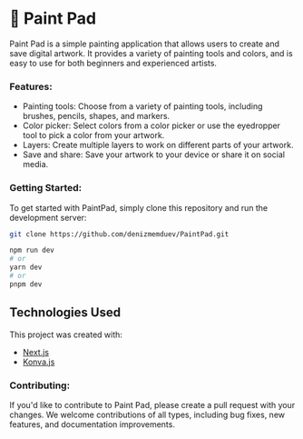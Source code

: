 # 🎨 Paint Pad 
Paint Pad is a simple painting application that allows users to create and save digital artwork. It provides a variety of painting tools and colors, and is easy to use for both beginners and experienced artists.

### Features:
- Painting tools: Choose from a variety of painting tools, including brushes, pencils, shapes, and markers.
- Color picker: Select colors from a color picker or use the eyedropper tool to pick a color from your artwork.
- Layers: Create multiple layers to work on different parts of your artwork.
- Save and share: Save your artwork to your device or share it on social media.


### Getting Started:
To get started with PaintPad, simply clone this repository and run the development server:


```bash
git clone https://github.com/denizmemduev/PaintPad.git
```

```bash
npm run dev
# or
yarn dev
# or
pnpm dev
```

## Technologies Used

This project was created with:

- [Next.js](https://nextjs.org/)
- [Konva.js](https://konvajs.org/)


### Contributing:

If you'd like to contribute to Paint Pad, please create a pull request with your changes. We welcome contributions of all types, including bug fixes, new features, and documentation improvements.
